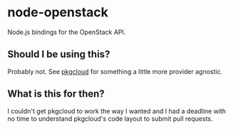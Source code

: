 # node-openstack

Node.js bindings for the OpenStack API.

## Should I be using this?

Probably not. See [pkgcloud](https://github.com/pkgcloud/pkgcloud) for something a little more provider agnostic.

## What is this for then?

I couldn't get pkgcloud to work the way I wanted and I had a deadline with no time to understand pkgcloud's code layout to submit pull requests.